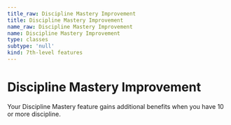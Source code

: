 ```yaml
---
title_raw: Discipline Mastery Improvement
title: Discipline Mastery Improvement
name_raw: Discipline Mastery Improvement
name: Discipline Mastery Improvement
type: classes
subtype: 'null'
kind: 7th-level features
---
```


# Discipline Mastery Improvement

Your Discipline Mastery feature gains additional benefits when you have 10 or more discipline.

